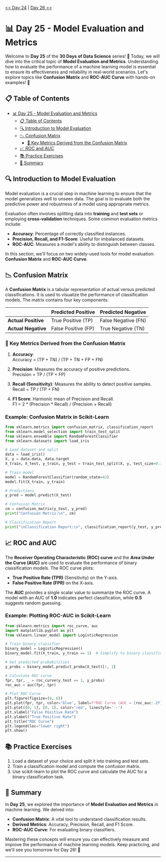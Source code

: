 [<< Day 24](../24_Feature%20Engineering/24_Feature%20Engineering.md) | [Day 26 >>](../26_Advanced%20ML%3A%20Hyperparameter%20Tuning/26_Advanced%20ML%3A%20Hyperparameter%20Tuning.md)


# 📊 Day 25 - Model Evaluation and Metrics

Welcome to **Day 25** of the **30 Days of Data Science** series! 🎉 Today, we will dive into the critical topic of **Model Evaluation and Metrics**. Understanding how to evaluate the performance of a machine learning model is essential to ensure its effectiveness and reliability in real-world scenarios. Let's explore topics like **Confusion Matrix** and **ROC-AUC Curve** with hands-on examples! 🚀



## 📋 Table of Contents

- [📊 Day 25 - Model Evaluation and Metrics](#-day-25---model-evaluation-and-metrics)
  - [📋 Table of Contents](#-table-of-contents)
  - [🔍 Introduction to Model Evaluation](#-introduction-to-model-evaluation)
  - [📉 Confusion Matrix](#-confusion-matrix)
    - [🔢 Key Metrics Derived from the Confusion Matrix](#-key-metrics-derived-from-the-confusion-matrix)
  - [📈 ROC and AUC](#-roc-and-auc)
  - [📚 Practice Exercises](#-practice-exercises)
  - [📜 Summary](#-summary)



## 🔍 Introduction to Model Evaluation

Model evaluation is a crucial step in machine learning to ensure that the model generalizes well to unseen data. The goal is to evaluate both the predictive power and robustness of a model using appropriate metrics.

Evaluation often involves splitting data into **training** and **test sets** or employing **cross-validation** techniques. Some common evaluation metrics include:

- **Accuracy**: Percentage of correctly classified instances.
- **Precision, Recall, and F1-Score**: Useful for imbalanced datasets.
- **ROC-AUC**: Measures a model's ability to distinguish between classes.

In this section, we'll focus on two widely-used tools for model evaluation: **Confusion Matrix** and **ROC-AUC Curve**.



## 📉 Confusion Matrix

A **Confusion Matrix** is a tabular representation of actual versus predicted classifications. It is used to visualize the performance of classification models. The matrix contains four key components:

|                | Predicted Positive | Predicted Negative |
|----------------|--------------------|--------------------|
| **Actual Positive** | True Positive (TP)     | False Negative (FN)     |
| **Actual Negative** | False Positive (FP)    | True Negative (TN)      |

### 🔢 Key Metrics Derived from the Confusion Matrix

1. **Accuracy**:  
   Accuracy = (TP + TN) / (TP + TN + FP + FN)

2. **Precision**: Measures the accuracy of positive predictions.  
   Precision = TP / (TP + FP)

3. **Recall (Sensitivity)**: Measures the ability to detect positive samples.  
   Recall = TP / (TP + FN)

4. **F1 Score**: Harmonic mean of Precision and Recall.  
   F1 = 2 * (Precision * Recall) / (Precision + Recall)



### Example: Confusion Matrix in Scikit-Learn

```python
from sklearn.metrics import confusion_matrix, classification_report
from sklearn.model_selection import train_test_split
from sklearn.ensemble import RandomForestClassifier
from sklearn.datasets import load_iris

# Load dataset and split
data = load_iris()
X, y = data.data, data.target
X_train, X_test, y_train, y_test = train_test_split(X, y, test_size=0.3, random_state=42)

# Train model
model = RandomForestClassifier(random_state=42)
model.fit(X_train, y_train)

# Predictions
y_pred = model.predict(X_test)

# Confusion Matrix
cm = confusion_matrix(y_test, y_pred)
print("Confusion Matrix:\n", cm)

# Classification Report
print("\nClassification Report:\n", classification_report(y_test, y_pred))
```



## 📈 ROC and AUC

The **Receiver Operating Characteristic (ROC) curve** and the **Area Under the Curve (AUC)** are used to evaluate the performance of binary classification models. The ROC curve plots:

- **True Positive Rate (TPR)** (Sensitivity) on the Y-axis.
- **False Positive Rate (FPR)** on the X-axis.

The **AUC** provides a single scalar value to summarize the ROC curve. A model with an AUC of **1.0** indicates perfect classification, while **0.5** suggests random guessing.

### Example: Plotting ROC-AUC in Scikit-Learn

```python
from sklearn.metrics import roc_curve, auc
import matplotlib.pyplot as plt
from sklearn.linear_model import LogisticRegression

# Train binary classifier
binary_model = LogisticRegression()
binary_model.fit(X_train, y_train == 1)  # Simplify to binary classification

# Get predicted probabilities
y_probs = binary_model.predict_proba(X_test)[:, 1]

# Calculate ROC curve
fpr, tpr, _ = roc_curve(y_test == 1, y_probs)
roc_auc = auc(fpr, tpr)

# Plot ROC Curve
plt.figure(figsize=(8, 6))
plt.plot(fpr, tpr, color='blue', label=f"ROC Curve (AUC = {roc_auc:.2f})")
plt.plot([0, 1], [0, 1], color='red', linestyle='--')
plt.xlabel("False Positive Rate")
plt.ylabel("True Positive Rate")
plt.title("ROC Curve")
plt.legend(loc="lower right")
plt.show()
```



## 📚 Practice Exercises

1. Load a dataset of your choice and split it into training and test sets.
2. Train a classification model and compute the confusion matrix.
3. Use scikit-learn to plot the ROC curve and calculate the AUC for a binary classification task.



## 📜 Summary

In **Day 25**, we explored the importance of **Model Evaluation and Metrics** in machine learning. We delved into:

- **Confusion Matrix**: A vital tool to understand classification results.
- **Derived Metrics**: Accuracy, Precision, Recall, and F1 Score.
- **ROC-AUC Curve**: For evaluating binary classifiers.

Mastering these concepts will ensure you can effectively measure and improve the performance of machine learning models. Keep practicing, and we'll see you tomorrow for Day 26! 🚀

---
